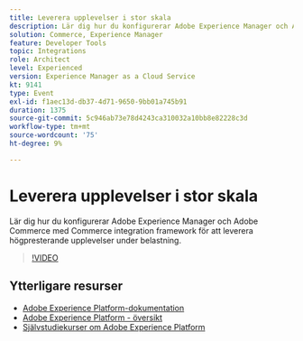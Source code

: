 ```yaml
---
title: Leverera upplevelser i stor skala
description: Lär dig hur du konfigurerar Adobe Experience Manager och Adobe Commerce med Commerce integration framework för att leverera högpresterande upplevelser under belastning.
solution: Commerce, Experience Manager
feature: Developer Tools
topic: Integrations
role: Architect
level: Experienced
version: Experience Manager as a Cloud Service
kt: 9141
type: Event
exl-id: f1aec13d-db37-4d71-9650-9bb01a745b91
duration: 1375
source-git-commit: 5c946ab73e78d4243ca310032a10bb8e82228c3d
workflow-type: tm+mt
source-wordcount: '75'
ht-degree: 9%

---
```


# Leverera upplevelser i stor skala

Lär dig hur du konfigurerar Adobe Experience Manager och Adobe Commerce med Commerce integration framework för att leverera högpresterande upplevelser under belastning.

>[!VIDEO](https://video.tv.adobe.com/v/337582/?quality=12&learn=on&hidetitle=true)

## Ytterligare resurser

- [Adobe Experience Platform-dokumentation](https://experienceleague.adobe.com/docs/experience-platform.html?lang=sv-SE)
- [Adobe Experience Platform - översikt](https://experienceleague.adobe.com/docs/experience-platform/landing/home.html?lang=sv-SE)
- [Självstudiekurser om Adobe Experience Platform](https://experienceleague.adobe.com/docs/platform-learn/tutorials/overview.html?lang=sv)
